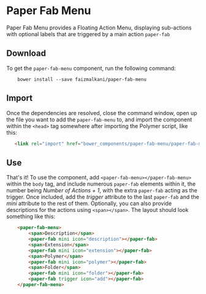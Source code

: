 Paper Fab Menu
================


Paper Fab Menu provides a Floating Action Menu, displaying sub-actions with optional labels that are triggered by a main action `paper-fab`

## Download

To get the `paper-fab-menu` component, run the following command:

```
    bower install --save faizmalkani/paper-fab-menu
```    
    
    
    
## Import
    
Once the dependencies are resolved, close the command window, open up the file you want to add the `paper-fab-menu` to, and import the component within the `<head>` tag somewhere after importing the Polymer script, like this:

```html
   <link rel="import" href="bower_components/paper-fab-menu/paper-fab-menu.html">
```   
    

## Use
    
That's it! To use the component, add `<paper-fab-menu></paper-fab-menu>` within the `body` tag, and include numerous `paper-fab` elements within it, the number being *Number of Actions + 1*, with the extra `paper-fab` acting as the trigger.
Once included, add the *trigger* attribute to the last `paper-fab` and the *mini* attribute to the rest of them. Optionally, you can also provide descriptions for the actions using `<span></span>`. The layout should look something like this:
    
```html
    <paper-fab-menu>
        <span>Description</span>
        <paper-fab mini icon="description"></paper-fab>
        <span>Extension</span>
        <paper-fab mini icon="extension"></paper-fab>
        <span>Polymer</span>
        <paper-fab mini icon="polymer"></paper-fab>
        <span>Folder</span>
        <paper-fab mini icon="folder"></paper-fab>
        <paper-fab trigger icon="add"></paper-fab>
    </paper-fab-menu>  
```
